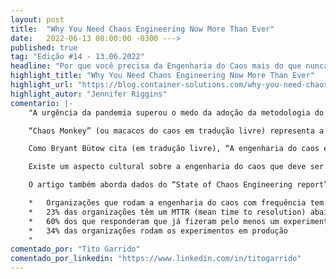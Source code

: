 ```yaml
---
layout: post 
title:  "Why You Need Chaos Engineering Now More Than Ever"
date:   2022-06-13 08:00:00 -0300 --->
published: true
tag: "Edição #14 - 13.06.2022"
headline: "Por que você precisa da Engenharia do Caos mais do que nunca"
highlight_title: "Why You Need Chaos Engineering Now More Than Ever"
highlight_url: "https://blog.container-solutions.com/why-you-need-chaos-engineering"
highlight_autor: "Jennifer Riggins"
comentario: |-
    "A urgência da pandemia superou o medo da adoção da metodologia do caos. Os picos de tráfego e usuário que as organizações viveram em 2020 fizeram com que a engenharia do caos se tornasse essencial.

    “Chaos Monkey” (ou macacos do caos em tradução livre) representa a ideia de macacos loucos jogando coisas e puxando cabos dentro do seu sistema, com a missão de causar resultados imprevisíveis. É com essa ideia que o termo engenharia do caos (chaos engineering) é cunhado pela Netflix.

    Como Bryant Bütow cita (em tradução livre), “A engenharia do caos é um experimento cuidadoso e planejado, projetado para revelar fraquezas em nossos sistemas”. O caos pode começar com perguntas como: “E se o servidor X desligar? E se o nosso tráfego aumentar em 300%? E se a conexão entre a nossa aplicação e a base de dados cair? E o mais importante, o monitoramento e alertas vão funcionar durante esses acontecimentos?”

    Existe um aspecto cultural sobre a engenharia do caos que deve ser enfatizada. Engenharia do caos não é quebrar as coisas de propósito, a engenharia do caos não é caótica, ela é sistemática. Ainda há uma impressão de que a engenharia do caos vai causar problemas inesperados no ambiente de produção fazendo com que os times fiquem de guarda baixa e “dedos sejam apontados”, quando na verdade experimentos vão ser realizados de forma controlada, com planejamento para mitigar qualquer dano inesperado, não necessariamente em produção, e resultados serão obtidos junto com os times responsáveis. Como resultado, um plano de como mitigar os problemas encontrados deve ser criado e disseminar essa informação: o que causou, e como foi remediado.

    O artigo também aborda dados do “State of Chaos Engineering report” feito em 2021, com dados importantes de companhias que estão começando ou já implantaram a engenharia do caos:

    *	Organizações que rodam a engenharia do caos com frequência tem mais de 99.9% de disponibilidade nos seus sistemas
    *	23% das organizações têm um MTTR (mean time to resolution) abaixo de 1h
    *	60% dos que responderam que já fizeram pelo menos um experimento de engenharia do caos
    *	34% das organizações rodam os experimentos em produção
    "
comentado_por: "Tito Garrido"
comentado_por_linkedin: "https://www.linkedin.com/in/titogarrido"
---
```

